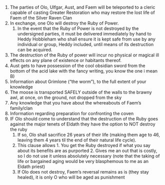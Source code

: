 1. The parties of Olo, Ulfgar, Aust, and Faem will be teleported to a cleric capable of casting Greater Restoration who may restore the lost life of Faem of the Silver Raven Clan
2. In exchange, one Olo will destroy the Ruby of Power.
	1. In the event that the Ruby of Power is not destroyed by the undersigned parties, it must be delivered immediately by hand to Heddy Hobbleham who shall ensure it is kept safe from use by any individual or group, Heddy included, until means of its destruction can be acquired. 
3. The destruction of the Ruby of power will incur no physical or magical ill effects on any plane of existence or habitants thereof. 
4. Aust gets to have possession of the cool obsidian sword from the bottom of the acid lake with the fancy writing, you know the one i mean B) 
5. Information about Grimlone (“the worm”), to the full extent of your knowledge 
6. The moose is transported SAFELY outside of the walls to the brawny awl, at once, on the ground, not dropped from the sky 
7. Any knowledge that you have about the whereabouts of Faem’s family/clan
8. Information regarding preparation for confronting the coven 
9. IF Olo should come to understand that the destruction of the Ruby goes against the major tenets of Eldath they have the option to NOT destroy the ruby 
	1. If so, Olo shall sacrifice 26 years of their life (making them age to 46, leaving them 4 years til the end of their natural life cycle). 
	2. This clause allows 1. You get the Ruby destroyed if what you say about its benefits are as purported 2. Gives me an out that is costly, so I do not use it unless absolutely necessary (note that the taking of life or bargained aging would be very blasphemous to me as an Eldath priest) 
	3. If Olo does not destroy, Faem’s reversal remains as is (they stay healed), it is only O who will be aged as punishment